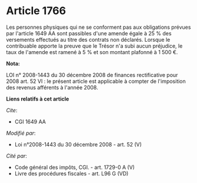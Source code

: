 # Article 1766

Les personnes physiques qui ne se conforment pas aux obligations prévues par l'article 1649 AA sont passibles d'une amende
égale à 25 % des versements effectués au titre des contrats non déclarés. Lorsque le contribuable apporte la preuve que le
Trésor n'a subi aucun préjudice, le taux de l'amende est ramené à 5 % et son montant plafonné à 1 500 €.

**Nota:**

LOI n° 2008-1443 du 30 décembre 2008 de finances rectificative pour 2008 art. 52 VI : le présent article est applicable à
compter de l'imposition des revenus afférents à l'année 2008.

**Liens relatifs à cet article**

_Cite_:

  - CGI 1649 AA

_Modifié par_:

  - Loi n°2008-1443 du 30 décembre 2008 - art. 52 (V)

_Cité par_:

  - Code général des impôts, CGI. - art. 1729-0 A (V)
  - Livre des procédures fiscales - art. L96 G (VD)

